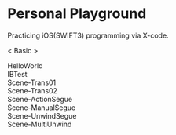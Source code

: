 # Personal Playground

Practicing iOS(SWIFT3) programming via X-code.

< Basic > </br>
  
HelloWorld</br>
IBTest</br>
Scene-Trans01</br>
Scene-Trans02</br>
Scene-ActionSegue</br>
Scene-ManualSegue</br>
Scene-UnwindSegue</br>
Scene-MultiUnwind</br>
